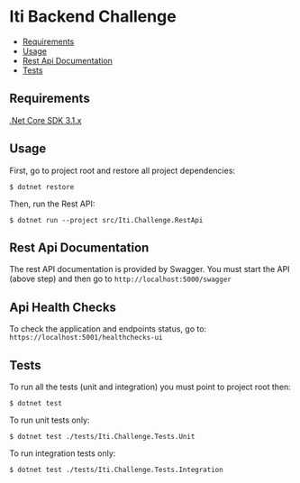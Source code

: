 # Iti Backend Challenge

* [Requirements](#Requirements)
* [Usage](#Usage)
* [Rest Api Documentation](#Rest-Api-Documentation)
* [Tests](#Tests)

## Requirements

<a href="https://dotnet.microsoft.com/download/dotnet/3.1">.Net Core SDK 3.1.x</a>

## Usage

First, go to project root and restore all project dependencies:
```shell
$ dotnet restore
```

Then, run the Rest API:
```shell
$ dotnet run --project src/Iti.Challenge.RestApi
```

## Rest Api Documentation

The rest API documentation is provided by Swagger. You must start the API (above step) and then go to `http://localhost:5000/swagger`

## Api Health Checks

To check the application and endpoints status, go to:
`https://localhost:5001/healthchecks-ui`

## Tests

To run all the tests (unit and integration) you must point to project root then:
```shell
$ dotnet test
```

To run unit tests only:
```shell
$ dotnet test ./tests/Iti.Challenge.Tests.Unit
```

To run integration tests only:
```shell
$ dotnet test ./tests/Iti.Challenge.Tests.Integration
```
